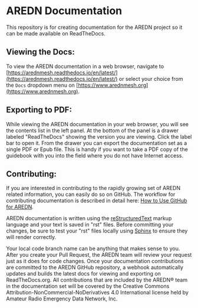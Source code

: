 # AREDN Documentation
This repository is for creating documentation for the AREDN project so it can be made available on ReadTheDocs.

## Viewing the Docs:
To view the AREDN documentation in a web browser, navigate to [https://arednmesh.readthedocs.io/en/latest/](https://arednmesh.readthedocs.io/en/latest/) or select your choice from the `Docs` dropdown menu on [https://www.arednmesh.org](https://www.arednmesh.org).

## Exporting to PDF:
While viewing the AREDN documentation in your web browser, you will see the contents list in the left panel. At the bottom of the panel is a drawer labeled "ReadTheDocs" showing the version you are viewing. Click the label bar to open it. From the drawer you can export the documentation set as a single PDF or Epub file. This is handy if you want to take a PDF copy of the guidebook with you into the field where you do not have Internet access.

## Contributing:
If you are interested in contributing to the rapidly growing set of AREDN related information, you can easily do so on GitHub. The workflow for contributing documentation is described in detail here: [How to Use GitHub for AREDN](https://github.com/aredn/documentation/blob/master/How%20to%20Use%20GitHub%20for%20AREDN.md).

AREDN documentation is written using the [reStructuredText](https://docutils.sourceforge.io/docs/ref/rst/restructuredtext.html) markup language and your text is saved in "rst" files. Before committing your changes, be sure to test your "rst" files locally using [Sphinx](https://www.sphinx-doc.org/en/master/usage/quickstart.html) to ensure they will render correctly.

Your local code branch name can be anything that makes sense to you. After you create your Pull Request, the AREDN team will review your request just as it does for code changes. Once your documentation contributions are committed to the AREDN GitHub repository, a webhook automatically updates and builds the latest docs for viewing and exporting on ReadTheDocs.org. All contributions that are included by the AREDN® team in the documentation set will be covered by the Creative Commons Attribution-NonCommercial-NoDerivatives 4.0 International license held by Amateur Radio Emergency Data Network, Inc.
